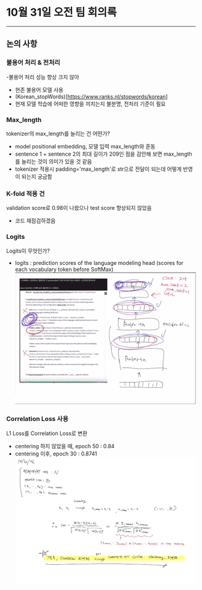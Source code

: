 # 10월 31일 오전 팀 회의록
- - -

## 논의 사항

### 불용어 처리 & 전처리
-불용어 처리 성능 향상 크지 않아
- 현존 불용어 모델 사용
- (Korean_stopWords)[https://www.ranks.nl/stopwords/korean]
- 현재 모델 학습에 어떠한 영향을 끼치는지 불분명, 전처리 기준이 필요

### Max_length
tokenizer의 max_length를 늘리는 건 어떤가?
- model positional embedding, 모델 입력 max_length와 혼동
- sentence 1 + sentence 2의 최대 길이가 209인 점을 감안해 보면 max_length를 늘리는 것이 의미가 있을 것 같음
- tokenizer 적용시 padding='max_length'로 str으로 전달이 되는데 어떻게 반영이 되는지 궁금함

### K-fold 적용 건
validation score로 0.98이 나왔으나 test score 향상되지 않았음
- 코드 재점검하겠음

### Logits

Logits이 무엇인가?
- logits : prediction scores of the language modeling head (scores for each vocabulary token before SoftMax)
![Logits](../../src/logit_hiddenStates.png)

### Correlation Loss 사용

L1 Loss를 Correlation Loss로 변환
- centering 하지 않았을 때, epoch 50 : 0.84
- centering 이후, epoch 30 : 0.8741
![corr](../../src/corr_cosine.jpg)
